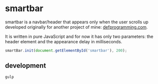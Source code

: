 # smartbar

smartbar is a navbar/header that appears only when the user scrolls up developed originally for another project of mine: [defprogramming.com](http://defprogramming.com).

It is written in pure JavaScript and for now it has only two parameters: the header element and the appearance delay in milliseconds.

```javascript
smartBar.init(document.getElementById('smartbar'), 200);
```

## development

```bash
gulp
```


